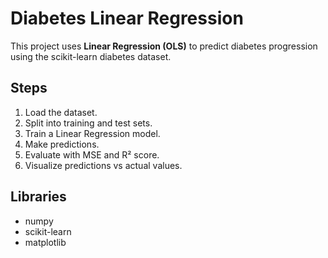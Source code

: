 # Diabetes Linear Regression

This project uses **Linear Regression (OLS)** to predict diabetes progression using the scikit-learn diabetes dataset.

## Steps
1. Load the dataset.
2. Split into training and test sets.
3. Train a Linear Regression model.
4. Make predictions.
5. Evaluate with MSE and R² score.
6. Visualize predictions vs actual values.

## Libraries
- numpy  
- scikit-learn  
- matplotlib
